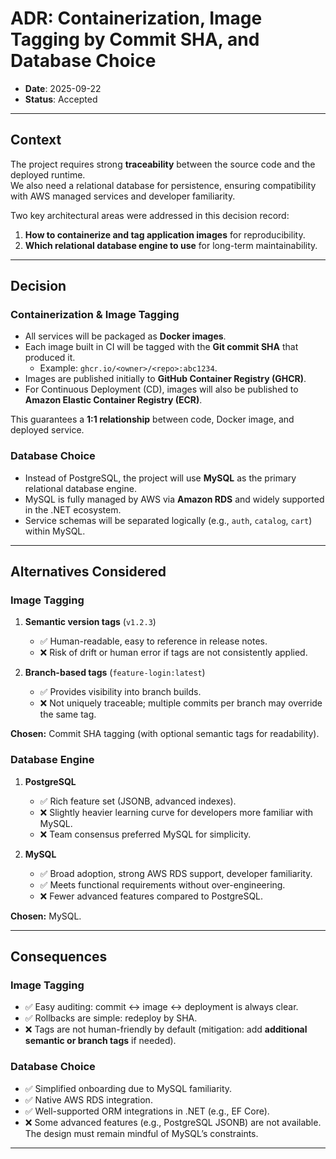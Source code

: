 # ADR: Containerization, Image Tagging by Commit SHA, and Database Choice

- **Date**: 2025-09-22  
- **Status**: Accepted  

---

## Context

The project requires strong **traceability** between the source code and the deployed runtime.  
We also need a relational database for persistence, ensuring compatibility with AWS managed services and developer familiarity.  

Two key architectural areas were addressed in this decision record:  
1. **How to containerize and tag application images** for reproducibility.  
2. **Which relational database engine to use** for long-term maintainability.  

---

## Decision

### Containerization & Image Tagging
- All services will be packaged as **Docker images**.  
- Each image built in CI will be tagged with the **Git commit SHA** that produced it.  
  - Example: `ghcr.io/<owner>/<repo>:abc1234`.  
- Images are published initially to **GitHub Container Registry (GHCR)**.  
- For Continuous Deployment (CD), images will also be published to **Amazon Elastic Container Registry (ECR)**.  

This guarantees a **1:1 relationship** between code, Docker image, and deployed service.  

### Database Choice
- Instead of PostgreSQL, the project will use **MySQL** as the primary relational database engine.  
- MySQL is fully managed by AWS via **Amazon RDS** and widely supported in the .NET ecosystem.  
- Service schemas will be separated logically (e.g., `auth`, `catalog`, `cart`) within MySQL.  

---

## Alternatives Considered

### Image Tagging
1. **Semantic version tags** (`v1.2.3`)  
   - ✅ Human-readable, easy to reference in release notes.  
   - ❌ Risk of drift or human error if tags are not consistently applied.  

2. **Branch-based tags** (`feature-login:latest`)  
   - ✅ Provides visibility into branch builds.  
   - ❌ Not uniquely traceable; multiple commits per branch may override the same tag.  

**Chosen:** Commit SHA tagging (with optional semantic tags for readability).  

### Database Engine
1. **PostgreSQL**  
   - ✅ Rich feature set (JSONB, advanced indexes).  
   - ❌ Slightly heavier learning curve for developers more familiar with MySQL.  
   - ❌ Team consensus preferred MySQL for simplicity.  

2. **MySQL**  
   - ✅ Broad adoption, strong AWS RDS support, developer familiarity.  
   - ✅ Meets functional requirements without over-engineering.  
   - ❌ Fewer advanced features compared to PostgreSQL.  

**Chosen:** MySQL.  

---

## Consequences

### Image Tagging
- ✅ Easy auditing: commit ↔ image ↔ deployment is always clear.  
- ✅ Rollbacks are simple: redeploy by SHA.  
- ❌ Tags are not human-friendly by default (mitigation: add **additional semantic or branch tags** if needed).  

### Database Choice
- ✅ Simplified onboarding due to MySQL familiarity.  
- ✅ Native AWS RDS integration.  
- ✅ Well-supported ORM integrations in .NET (e.g., EF Core).  
- ❌ Some advanced features (e.g., PostgreSQL JSONB) are not available. The design must remain mindful of MySQL’s constraints.  

---  
